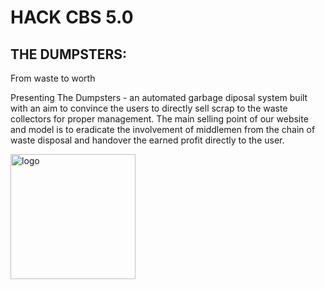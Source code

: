 # HACK CBS 5.0
## THE DUMPSTERS: 
From waste to worth

Presenting The Dumpsters - an automated garbage diposal system built with an aim to convince the users to directly sell scrap to the waste collectors for proper management. The main selling point of our website and model is to eradicate the involvement of middlemen from the chain of waste disposal and handover the earned profit directly to the user.

<img src="https://user-images.githubusercontent.com/78029571/200155987-b40d3f6a-1512-479f-a624-980f450ca4c6.png" alt="logo" width="200" height="200">

